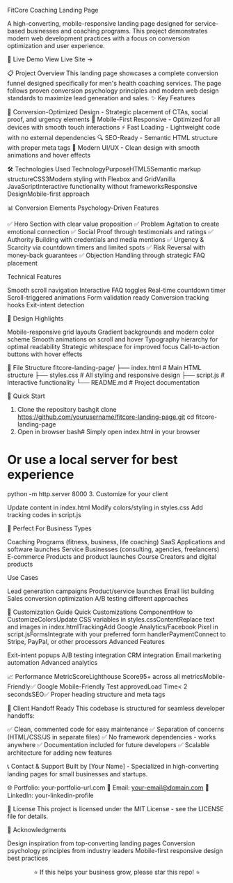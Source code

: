 FitCore Coaching Landing Page

A high-converting, mobile-responsive landing page designed for service-based businesses and coaching programs. This project demonstrates modern web development practices with a focus on conversion optimization and user experience.

🚀 Live Demo
View Live Site →

📋 Project Overview
This landing page showcases a complete conversion funnel designed specifically for men's health coaching services. The page follows proven conversion psychology principles and modern web design standards to maximize lead generation and sales.
✨ Key Features

🎯 Conversion-Optimized Design - Strategic placement of CTAs, social proof, and urgency elements
📱 Mobile-First Responsive - Optimized for all devices with smooth touch interactions
⚡ Fast Loading - Lightweight code with no external dependencies
🔍 SEO-Ready - Semantic HTML structure with proper meta tags
🎨 Modern UI/UX - Clean design with smooth animations and hover effects


🛠️ Technologies Used
TechnologyPurposeHTML5Semantic markup structureCSS3Modern styling with Flexbox and GridVanilla JavaScriptInteractive functionality without frameworksResponsive DesignMobile-first approach

📊 Conversion Elements
Psychology-Driven Features

✅ Hero Section with clear value proposition
✅ Problem Agitation to create emotional connection
✅ Social Proof through testimonials and ratings
✅ Authority Building with credentials and media mentions
✅ Urgency & Scarcity via countdown timers and limited spots
✅ Risk Reversal with money-back guarantees
✅ Objection Handling through strategic FAQ placement

Technical Features

Smooth scroll navigation
Interactive FAQ toggles
Real-time countdown timer
Scroll-triggered animations
Form validation ready
Conversion tracking hooks
Exit-intent detection


🎨 Design Highlights

Mobile-responsive grid layouts
Gradient backgrounds and modern color scheme
Smooth animations on scroll and hover
Typography hierarchy for optimal readability
Strategic whitespace for improved focus
Call-to-action buttons with hover effects


📁 File Structure
fitcore-landing-page/
├── index.html          # Main HTML structure
├── styles.css          # All styling and responsive design
├── script.js           # Interactive functionality
└── README.md           # Project documentation

🚀 Quick Start
1. Clone the repository
bashgit clone https://github.com/yourusername/fitcore-landing-page.git
cd fitcore-landing-page
2. Open in browser
bash# Simply open index.html in your browser
# Or use a local server for best experience
python -m http.server 8000
3. Customize for your client

Update content in index.html
Modify colors/styling in styles.css
Add tracking codes in script.js


🎯 Perfect For
Business Types

Coaching Programs (fitness, business, life coaching)
SaaS Applications and software launches
Service Businesses (consulting, agencies, freelancers)
E-commerce Products and product launches
Course Creators and digital products

Use Cases

Lead generation campaigns
Product/service launches
Email list building
Sales conversion optimization
A/B testing different approaches


🔧 Customization Guide
Quick Customizations
ComponentHow to CustomizeColorsUpdate CSS variables in styles.cssContentReplace text and images in index.htmlTrackingAdd Google Analytics/Facebook Pixel in script.jsFormsIntegrate with your preferred form handlerPaymentConnect to Stripe, PayPal, or other processors
Advanced Features

Exit-intent popups
A/B testing integration
CRM integration
Email marketing automation
Advanced analytics


📈 Performance
MetricScoreLighthouse Score95+ across all metricsMobile-Friendly✅ Google Mobile-Friendly Test approvedLoad Time< 2 secondsSEO✅ Proper heading structure and meta tags

🤝 Client Handoff Ready
This codebase is structured for seamless developer handoffs:

✅ Clean, commented code for easy maintenance
✅ Separation of concerns (HTML/CSS/JS in separate files)
✅ No framework dependencies - works anywhere
✅ Documentation included for future developers
✅ Scalable architecture for adding new features


📞 Contact & Support
Built by [Your Name] - Specialized in high-converting landing pages for small businesses and startups.

🌐 Portfolio: your-portfolio-url.com
📧 Email: your-email@domain.com
💼 LinkedIn: your-linkedin-profile


📝 License
This project is licensed under the MIT License - see the LICENSE file for details.

🙏 Acknowledgments

Design inspiration from top-converting landing pages
Conversion psychology principles from industry leaders
Mobile-first responsive design best practices


<div align="center">
⭐ If this helps your business grow, please star this repo! ⭐
</div>
